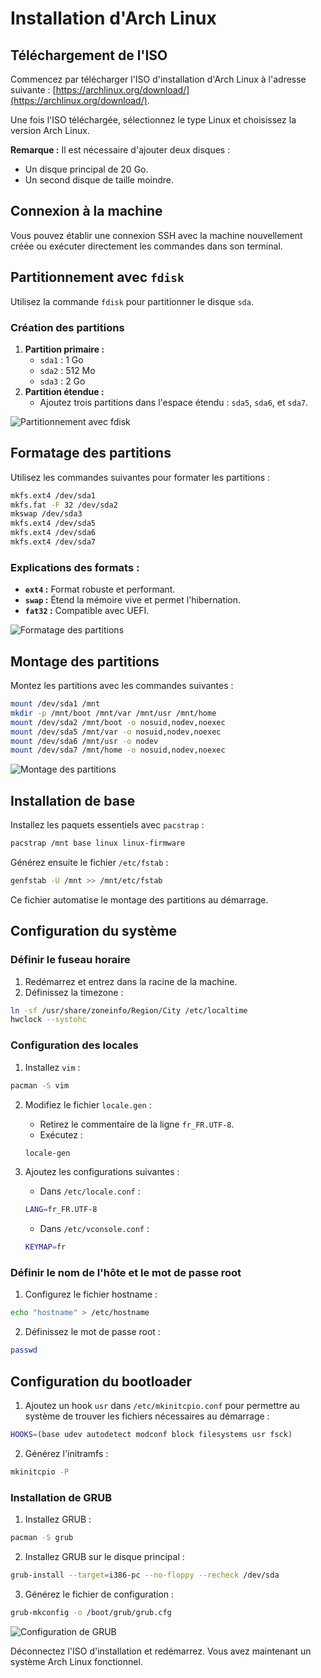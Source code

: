 # Installation d'Arch Linux

## Téléchargement de l'ISO
Commencez par télécharger l'ISO d'installation d'Arch Linux à l'adresse suivante : [https://archlinux.org/download/](https://archlinux.org/download/).

Une fois l'ISO téléchargée, sélectionnez le type Linux et choisissez la version Arch Linux.

**Remarque :** Il est nécessaire d'ajouter deux disques :
- Un disque principal de 20 Go.
- Un second disque de taille moindre.

## Connexion à la machine
Vous pouvez établir une connexion SSH avec la machine nouvellement créée ou exécuter directement les commandes dans son terminal.

## Partitionnement avec `fdisk`
Utilisez la commande `fdisk` pour partitionner le disque `sda`.

### Création des partitions
1. **Partition primaire :**
   - `sda1` : 1 Go
   - `sda2` : 512 Mo
   - `sda3` : 2 Go
2. **Partition étendue :**
   - Ajoutez trois partitions dans l'espace étendu : `sda5`, `sda6`, et `sda7`.

![Partitionnement avec fdisk](images/image1.png)

## Formatage des partitions
Utilisez les commandes suivantes pour formater les partitions :

```bash
mkfs.ext4 /dev/sda1
mkfs.fat -F 32 /dev/sda2
mkswap /dev/sda3
mkfs.ext4 /dev/sda5
mkfs.ext4 /dev/sda6
mkfs.ext4 /dev/sda7
```

### Explications des formats :
- **`ext4` :** Format robuste et performant.
- **`swap` :** Étend la mémoire vive et permet l'hibernation.
- **`fat32` :** Compatible avec UEFI.

![Formatage des partitions](images/image2.png)

## Montage des partitions
Montez les partitions avec les commandes suivantes :

```bash
mount /dev/sda1 /mnt
mkdir -p /mnt/boot /mnt/var /mnt/usr /mnt/home
mount /dev/sda2 /mnt/boot -o nosuid,nodev,noexec
mount /dev/sda5 /mnt/var -o nosuid,nodev,noexec
mount /dev/sda6 /mnt/usr -o nodev
mount /dev/sda7 /mnt/home -o nosuid,nodev,noexec
```

![Montage des partitions](images/image3.png)

## Installation de base
Installez les paquets essentiels avec `pacstrap` :

```bash
pacstrap /mnt base linux linux-firmware
```

Générez ensuite le fichier `/etc/fstab` :

```bash
genfstab -U /mnt >> /mnt/etc/fstab
```

Ce fichier automatise le montage des partitions au démarrage.

## Configuration du système

### Définir le fuseau horaire
1. Redémarrez et entrez dans la racine de la machine.
2. Définissez la timezone :

```bash
ln -sf /usr/share/zoneinfo/Region/City /etc/localtime
hwclock --systohc
```

### Configuration des locales
1. Installez `vim` :

```bash
pacman -S vim
```

2. Modifiez le fichier `locale.gen` :
   - Retirez le commentaire de la ligne `fr_FR.UTF-8`.
   - Exécutez :

   ```bash
   locale-gen
   ```

3. Ajoutez les configurations suivantes :
   - Dans `/etc/locale.conf` :

   ```bash
   LANG=fr_FR.UTF-8
   ```

   - Dans `/etc/vconsole.conf` :

   ```bash
   KEYMAP=fr
   ```

### Définir le nom de l'hôte et le mot de passe root
1. Configurez le fichier hostname :

```bash
echo "hostname" > /etc/hostname
```

2. Définissez le mot de passe root :

```bash
passwd
```

## Configuration du bootloader
1. Ajoutez un hook `usr` dans `/etc/mkinitcpio.conf` pour permettre au système de trouver les fichiers nécessaires au démarrage :

```bash
HOOKS=(base udev autodetect modconf block filesystems usr fsck)
```

2. Générez l'initramfs :

```bash
mkinitcpio -P
```

### Installation de GRUB
1. Installez GRUB :

```bash
pacman -S grub
```

2. Installez GRUB sur le disque principal :

```bash
grub-install --target=i386-pc --no-floppy --recheck /dev/sda
```

3. Générez le fichier de configuration :

```bash
grub-mkconfig -o /boot/grub/grub.cfg
```

![Configuration de GRUB](images/image4.png)

Déconnectez l'ISO d'installation et redémarrez. Vous avez maintenant un système Arch Linux fonctionnel.

